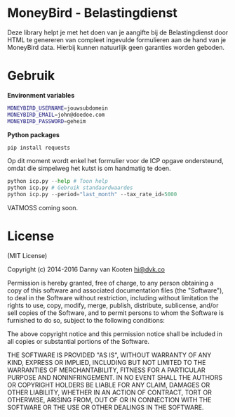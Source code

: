 MoneyBird - Belastingdienst
==================

Deze library helpt je met het doen van je aangifte bij de Belastingdienst door HTML te genereren van compleet ingevulde formulieren aan de hand van je MoneyBird data. Hierbij kunnen natuurlijk geen garanties worden geboden.

Gebruik
==========

**Environment variables**

```sh
MONEYBIRD_USERNAME=jouwsubdomein
MONEYBIRD_EMAIL=john@doedoe.com
MONEYBIRD_PASSWORD=geheim
```

**Python packages**

```sh
pip install requests
```

Op dit moment wordt enkel het formulier voor de ICP opgave ondersteund, omdat die simpelweg het kutst is om handmatig te doen.

```py
python icp.py --help # Toon help
python icp.py # Gebruik standaardwaardes
python icp.py --period="last_month" --tax_rate_id=5000
```

VATMOSS coming soon.

License
========

(MIT License)

Copyright (c) 2014-2016 Danny van Kooten hi@dvk.co

Permission is hereby granted, free of charge, to any person obtaining a copy of this software and associated documentation files (the "Software"), to deal in the Software without restriction, including without limitation the rights to use, copy, modify, merge, publish, distribute, sublicense, and/or sell copies of the Software, and to permit persons to whom the Software is furnished to do so, subject to the following conditions:

The above copyright notice and this permission notice shall be included in all copies or substantial portions of the Software.

THE SOFTWARE IS PROVIDED "AS IS", WITHOUT WARRANTY OF ANY KIND, EXPRESS OR IMPLIED, INCLUDING BUT NOT LIMITED TO THE WARRANTIES OF MERCHANTABILITY, FITNESS FOR A PARTICULAR PURPOSE AND NONINFRINGEMENT. IN NO EVENT SHALL THE AUTHORS OR COPYRIGHT HOLDERS BE LIABLE FOR ANY CLAIM, DAMAGES OR OTHER LIABILITY, WHETHER IN AN ACTION OF CONTRACT, TORT OR OTHERWISE, ARISING FROM, OUT OF OR IN CONNECTION WITH THE SOFTWARE OR THE USE OR OTHER DEALINGS IN THE SOFTWARE.